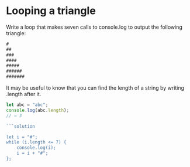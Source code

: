 # Looping a triangle

Write a loop that makes seven calls to console.log to output the following triangle:

```js
#
##
###
####
#####
######
#######
```

It may be useful to know that you can find the length of a string by writing .length after it.

```js
let abc = "abc";
console.log(abc.length);
// → 3

```solution

let i = "#";
while (i.length <= 7) {
    console.log(i);
    i = i + "#";
};
